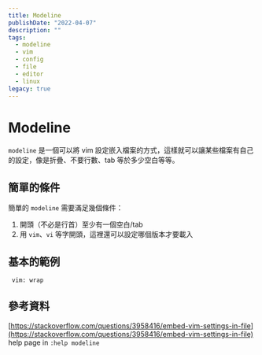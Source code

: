 ```yaml
---
title: Modeline
publishDate: "2022-04-07"
description: ""
tags:
  - modeline
  - vim
  - config
  - file
  - editor
  - linux
legacy: true
---
```


# Modeline

`modeline` 是一個可以將 vim 設定嵌入檔案的方式，這樣就可以讓某些檔案有自己的設定，像是折疊、不要行數、tab 等於多少空白等等。

## 簡單的條件

簡單的 `modeline` 需要滿足幾個條件：

1. 開頭（不必是行首）至少有一個空白/tab
2. 用 `vim`、`vi` 等字開頭，這裡還可以設定哪個版本才要載入

## 基本的範例

```
 vim: wrap
```

## 參考資料

[https://stackoverflow.com/questions/3958416/embed-vim-settings-in-file](https://stackoverflow.com/questions/3958416/embed-vim-settings-in-file)  
help page in `:help modeline`
